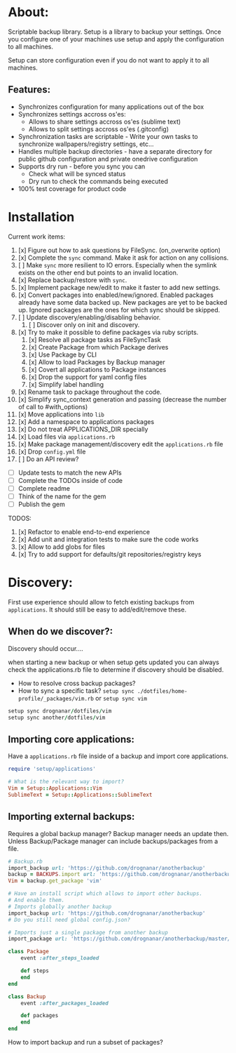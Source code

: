 About:
======

Scriptable backup library.
Setup is a library to backup your settings.
Once you configure one of your machines use setup and apply the configuration to all machines.

Setup can store configuration even if you do not want to apply it to all machines.

Features:
---------

* Synchronizes configuration for many applications out of the box
* Synchronizes settings accross os'es:
    * Allows to share settings accross os'es (sublime text)
    * Allows to split settings accross os'es (.gitconfig)
* Synchronization tasks are scriptable - Write your own tasks to synchronize wallpapers/registry settings, etc...
* Handles multiple backup directories - have a separate directory for public github configuration and private onedrive configuration
* Supports dry run - before you sync you can
    * Check what will be synced status
    * Dry run to check the commands being executed
* 100% test coverage for product code

# Installation

Current work items:

1. [x] Figure out how to ask questions by FileSync. (on_overwrite option)
2. [x] Complete the `sync` command. Make it ask for action on any collisions.
3. [ ] Make `sync` more resilient to IO errors. Especially when the symlink exists on the other end but points to an invalid location.
4. [x] Replace backup/restore with `sync`.
5. [x] Implement package new/edit to make it faster to add new settings.
6. [x] Convert packages into enabled/new/ignored.
   Enabled packages already have some data backed up.
   New packages are yet to be backed up.
   Ignored packages are the ones for which sync should be skipped.
7. [ ] Update discovery/enabling/disabling behavior.
    1. [ ] Discover only on init and discovery.
8. [x] Try to make it possible to define packages via ruby scripts.
    1. [x] Resolve all package tasks as FileSyncTask
    2. [x] Create Package from which Package derives
    3. [x] Use Package by CLI
    4. [x] Allow to load Packages by Backup manager
    5. [x] Covert all applications to Package instances
    6. [x] Drop the support for yaml config files
    7. [x] Simplify label handling
9. [x] Rename task to package throughout the code.
10. [x] Simplify sync_context generation and passing (decrease the number of call to #with_options)
11. [x] Move applications into `lib`
12. [x] Add a namespace to applications packages
13. [x] Do not treat APPLICATIONS_DIR specially
14. [x] Load files via `applications.rb`
15. [x] Make package management/discovery edit the `applications.rb` file
16. [x] Drop `config.yml` file
14. [ ] Do an API review?
* [ ] Update tests to match the new APIs
* [ ] Complete the TODOs inside of code
* [ ] Complete readme
* [ ] Think of the name for the gem
* [ ] Publish the gem

TODOS:
1. [x] Refactor to enable end-to-end experience
2. [x] Add unit and integration tests to make sure the code works
3. [x] Allow to add globs for files
5. [x] Try to add support for defaults/git repositories/registry keys

Discovery:
==========

First use experience should allow to fetch existing backups from `applications`.
It should still be easy to add/edit/remove these.

When do we discover?:
---------------------

Discovery should occur....

when starting a new backup or when setup gets updated
you can always check the applications.rb file to determine if discovery should be disabled.

* How to resolve cross backup packages?
* How to sync a specific task? `setup sync ./dotfiles/home-profile/_packages/vim.rb` or `setup sync vim`

```ruby
setup sync drognanar/dotfiles/vim
setup sync another/dotfiles/vim
```

Importing core applications:
----------------------------

Have a `applications.rb` file inside of a backup and import core applications.

```ruby
require 'setup/applications'

# What is the relevant way to import?
Vim = Setup::Applications::Vim
SublimeText = Setup::Applications::SublimeText
``` 

Importing external backups:
---------------------------

Requires a global backup manager?
Backup manager needs an update then.
Unless Backup/Package manager can include backups/packages from a file.

```ruby
# Backup.rb
import_backup url: 'https://github.com/drognanar/anotherbackup'
backup = BACKUPS.import url: 'https://github.com/drognanar/anotherbackup'
Vim = backup.get_package 'vim'
```

```ruby
# Have an install script which allows to import other backups.
# And enable them.
# Imports globally another backup
import_backup url: 'https://github.com/drognanar/anotherbackup'
# Do you still need global config.json?

# Imports just a single package from another backup
import_package url: 'https://github.com/drognanar/anotherbackup/master/_packages/file.rb'

class Package
    event :after_steps_loaded

    def steps
    end
end

class Backup
    event :after_packages_loaded

    def packages
    end
end
```

How to import backup and run a subset of packages? 
